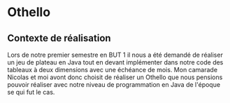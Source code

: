 # Othello

## Contexte de réalisation
Lors de notre premier semestre en BUT 1 il nous a été demandé de réaliser un jeu de plateau en Java tout en devant implémenter dans notre code des tableaux à deux dimensions avec une échéance de mois.
Mon camarade Nicolas et moi avont donc choisit de réaliser un Othello que nous pensions pouvoir réaliser avec notre niveau de programmation en Java de l'époque se qui fut le cas.
